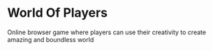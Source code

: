 # World Of Players

Online browser game where players can use their creativity to create amazing and boundless world
